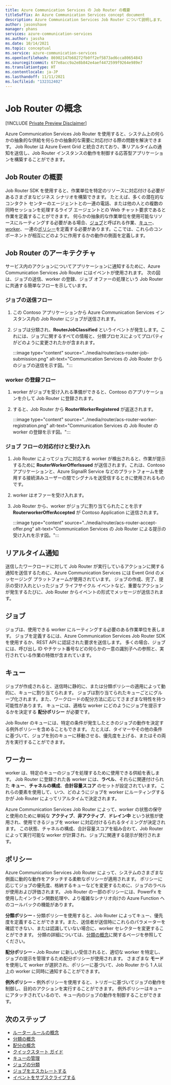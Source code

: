 ```yaml
---
title: Azure Communication Services の Job Router の概要
titleSuffix: An Azure Communication Services concept document
description: Azure Communication Services Job Router について説明します。
author: jasonshave
manager: phans
services: azure-communication-services
ms.author: jassha
ms.date: 10/14/2021
ms.topic: conceptual
ms.service: azure-communication-services
ms.openlocfilehash: 86902147b68272fb0ff2ef5873ad6cca80654843
ms.sourcegitcommit: 677e8acc9a2e8b842e4aef4472599f9264e989e7
ms.translationtype: HT
ms.contentlocale: ja-JP
ms.lasthandoff: 11/11/2021
ms.locfileid: "132312402"
---
```

# <a name="job-router-concepts"></a>Job Router の概念

[!INCLUDE [Private Preview Disclaimer](../../includes/private-preview-include-section.md)]

Azure Communication Services Job Router を使用すると、システム上の何らかの抽象的な供給を何らかの抽象的な需要に対応付ける際の問題を解決できます。 Job Router は Azure Event Grid と統合されており、準リアルタイムの通知を送信し、Job Router インスタンスの動作を制御する応答型アプリケーションを構築することができます。

## <a name="job-router-overview"></a>Job Router の概要

Job Router SDK を使用すると、作業単位を特定のリソースに対応付ける必要があるさまざまなビジネス シナリオを構築できます。 たとえば、多くの潜在的なコンタクト センターのエージェントとの一連の電話、または他の人との複数の同時セッションを処理するライブ エージェントとの Web チャット要求であると作業を定義することができます。 何らかの抽象的な作業単位を使用可能なリソースにルーティングする必要がある場合、[ジョブ](#job)と呼ばれる作業、[キュー](#queue)、[worker](#worker)、一連の[ポリシー](#policies)を定義する必要があります。ここでは、これらのコンポーネントが相互にどのように作用するかの動作の側面を定義します。

## <a name="job-router-architecture"></a>Job Router のアーキテクチャ

サービス内のアクションについてアプリケーションに通知するために、Azure Communication Services Job Router にはイベントが使用されます。 次の図は、ジョブの送信、worker の登録、ジョブ オファーの処理という Job Router に共通する簡単なフローを示しています。

### <a name="job-submission-flow"></a>ジョブの送信フロー

1. この Contoso アプリケーションから Azure Communication Services インスタンス内の Job Router にジョブが送信されます。
2. ジョブは分類され、**RouterJobClassified** というイベントが発生します。これには、ジョブに関するすべての情報と、分類プロセスによってプロパティがどのように変更されたかが含まれます。
 
    :::image type="content" source="../media/router/acs-router-job-submission.png" alt-text="Communication Services の Job Router からのジョブの送信を示す図。":::

### <a name="worker-registration-flow"></a>worker の登録フロー

1. worker がジョブを受け入れる準備ができると、Contoso のアプリケーションを介して Job Router に登録されます。
2. すると、Job Router から **RouterWorkerRegistered** が返送されます。

    :::image type="content" source="../media/router/acs-router-worker-registration.png" alt-text="Communication Services の Job Router の worker の登録を示す図。":::

### <a name="matching-and-accepting-a-job-flow"></a>ジョブ フローの対応付けと受け入れ

1. Job Router によってジョブに対応する worker が検出されると、作業が提示するために **RouterWorkerOfferIssued** が送信されます。これは、Contoso アプリケーションと、Azure SignalR Service などのプラットフォームを使用する接続済みユーザーの間でシグナルを送受信するときに使用されるものです。
2. worker はオファーを受け入れます。
3. Job Router から、worker がジョブに割り当てられたことを示す **RouterworkerOfferAccepted** が Contoso Application に送信されます。

    :::image type="content" source="../media/router/acs-router-accept-offer.png" alt-text="Communication Services の Job Router による提示の受け入れを示す図。":::

## <a name="real-time-notifications"></a>リアルタイム通知

送信したワークロードに対して Job Router が実行しているアクションに関する通知を送信するために、Azure Communication Services には Event Grid のメッセージング プラットフォームが使用されています。 ジョブの作成、完了、提示の受け入れといったジョブ ライフサイクル イベントなど、重要なアクションが発生するたびに、Job Router からイベントの形式でメッセージが送信されます。

## <a name="job"></a>ジョブ

ジョブは、使用できる worker にルーティングする必要のある作業単位を表します。 ジョブを定義するには、Azure Communication Services Job Router SDK を使用するか、REST API に認証された要求を送信します。 多くの場合、ジョブには、呼び出し ID やチケット番号などの何らかの一意の識別子への参照と、実行されている作業の特徴が含まれています。

## <a name="queue"></a>キュー

ジョブが作成されると、送信時に静的に、または分類ポリシーの適用によって動的に、キューに割り当てられます。 ジョブは割り当てられたキューごとにグループ化されます。また、ワークロードの配分方法に応じてさまざまな特性を持つ可能性があります。 キューには、適格な worker にどのようにジョブを提示するかを決定する **配分ポリシー** が必要です。

Job Router のキューには、特定の条件が発生したときのジョブの動作を決定する例外ポリシーを含めることもできます。 たとえば、タイマーやその他の条件に基づいて、ジョブを別のキューに移動させる、優先度を上げる、またはその両方を実行することができます。

## <a name="worker"></a>ワーカー

worker は、特定のキューのジョブを処理するために使用できる供給を表します。 Job Router に登録された各 worker には、**ラベル**、それらに関連付けられた **キュー**、**チャネルの構成**、**合計容量スコア** のセットが設定されています。 これらの要素を使用して、いつ、どのようにジョブを worker にルーティングするかが Job Router によってリアルタイムで決定されます。

Azure Communication Services Job Router によって、worker の状態の保守と使用のために単純な **アクティブ**、**非アクティブ**、**ドレイン中** という状態が使用され、使用できるジョブを worker に対応付けるられるタイミングが決定されます。 この状態、チャネルの構成、合計容量スコアを組み合わて、Job Router によって実行可能な worker が計算され、ジョブに関連する提示が発行されます。

## <a name="policies"></a>ポリシー

Azure Communication Services Job Router によって、システムのさまざまな側面に動的な動作をアタッチする柔軟なポリシーが適用されます。 ポリシーに応じてジョブの優先度、格納するキューなどを変更するために、ジョブのラベルが使用および評価されます。 Job Router の一部のポリシーには、PowerFx を使用したインライン関数処理や、より複雑なシナリオ向けの Azure Function へのコールバックの機能があります。

**分類ポリシー -** 分類ポリシーを使用すると、Job Router によってキュー、優先度を定義することができます。また、送信者が送信時にこれらのパラメーターを確認できない、または認識していない場合に、worker セレクターを変更することができます。 分類の詳細については、[分類の概念](classification-concepts.md)に関するページを参照してください。

**配分ポリシー -** Job Router に新しい受信されると、適切な worker を特定し、ジョブの提示を管理するため配分ポリシーが使用されます。 さまざまな **モード** を使用して worker が選択され、ポリシーに基づいて、Job Router から 1 人以上の worker に同時に通知することができます。

**例外ポリシー -** 例外ポリシーを使用すると、トリガーに基づいてジョブの動作を制御し、目的のアクションを実行することができます。 例外ポリシーはキューにアタッチされているので、キュー内のジョブの動作を制御することができます。

## <a name="next-steps"></a>次のステップ

- [ルーター ルールの概念](router-rule-concepts.md)
- [分類の概念](classification-concepts.md)
- [配分の概念](distribution-concepts.md)
- [クイックスタート ガイド](../../quickstarts/router/get-started-router.md)
- [キューの管理](../../how-tos/router-sdk/manage-queue.md)
- [ジョブの分類](../../how-tos/router-sdk/job-classification.md)
- [ジョブをエスカレートする](../../how-tos/router-sdk/escalate-job.md)
- [イベントをサブスクライブする](../../how-tos/router-sdk/subscribe-events.md)
